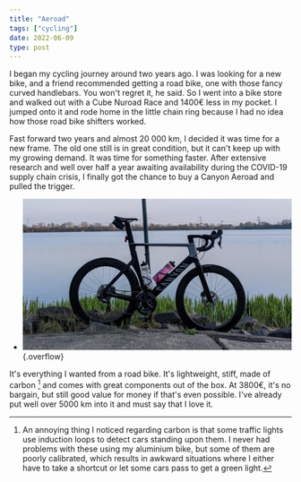 ```yaml
---
title: "Aeroad"
tags: ["cycling"]
date: 2022-06-09
type: post
---
```

I began my cycling journey around two years ago. I was looking for a new bike, and a friend recommended getting a road bike, one with those fancy curved handlebars. You won't regret it, he said. So I went into a bike store and walked out with a Cube Nuroad Race and 1400€ less in my pocket. I jumped onto it and rode home in the little chain ring because I had no idea how those road bike shifters worked.

Fast forward two years and almost 20 000 km, I decided it was time for a new frame. The old one still is in great condition, but it can't keep up with my growing demand. It was time for something faster. After extensive research and well over half a year awaiting availability during the COVID-19 supply chain crisis, I finally got the chance to buy a Canyon Aeroad and pulled the trigger.

- ![](img/aeroad.jpg "Canyon Aeroad")
{.overflow}

It's everything I wanted from a road bike. It's lightweight, stiff, made of carbon [^1] and comes with great components out of the box. At 3800€, it's no bargain, but still good value for money if that's even possible. I've already put well over 5000 km into it and must say that I love it.

[^1]: An annoying thing I noticed regarding carbon is that some traffic lights use induction loops to detect cars standing upon them. I never had problems with these using my aluminium bike, but some of them are poorly calibrated, which results in awkward situations where I either have to take a shortcut or let some cars pass to get a green light.
